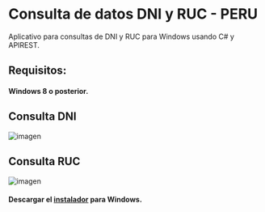# Consulta de datos DNI y RUC - PERU
Aplicativo para consultas de DNI y RUC para Windows usando C# y APIREST.

## Requisitos:
#### Windows 8 o posterior.

## Consulta DNI
![imagen](https://user-images.githubusercontent.com/36392461/187695083-5cad736d-5524-4303-8841-144c9cff7396.png)
## Consulta RUC
![imagen](https://user-images.githubusercontent.com/36392461/187695843-cab9e4ef-842a-458a-8a25-3c0fcec20724.png)
#### Descargar el [instalador](https://consulta-dniruc.surge.sh/) para Windows.
